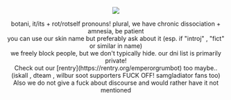 <p align="center">
<img src="https://64.media.tumblr.com/f7ca9638bdab59483ed345ef70827ae7/b5a54a69960eefcd-84/s2048x3072/a225574b63ec42c14a1e60b9032e66b5fd5038a4.png">
</p>

<p align="center">
botani, it/its + rot/rotself pronouns! plural, we have chronic dissociation + amnesia, be patient
</br>
you can use our skin name but preferably ask about it (esp. if "introj" , "fict" or similar in name)
</br>
we freely block people, but we don't typically hide. our dni list is primarily private!
</br>
Check out our [rentry](https://rentry.org/emperorgrumbot) too maybe..
</br>
(iskall , dteam , wilbur soot supporters FUCK OFF! samgladiator fans too)
</br>
Also we do not give a fuck about discourse and would rather have it not mentioned
</p>
